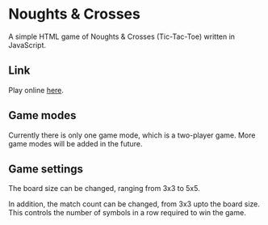 # Noughts & Crosses

A simple HTML game of Noughts & Crosses (Tic-Tac-Toe) written in JavaScript.

## Link

Play online [here](https://tomc128.github.io/noughts-and-crosses).

## Game modes

Currently there is only one game mode, which is a two-player game. More game modes will be added in the future.

## Game settings

The board size can be changed, ranging from 3x3 to 5x5.

In addition, the match count can be changed, from 3x3 upto the board size. This controls the number of symbols in a row required to win the game.